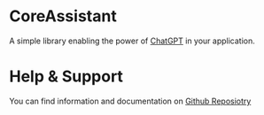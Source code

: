 # CoreAssistant 
A simple library enabling the power of [ChatGPT](https://chat.openai.com) in your application.

# Help & Support
You can find information and documentation on [Github Reposiotry](https://github.com/GurYN/CoreAssistant)